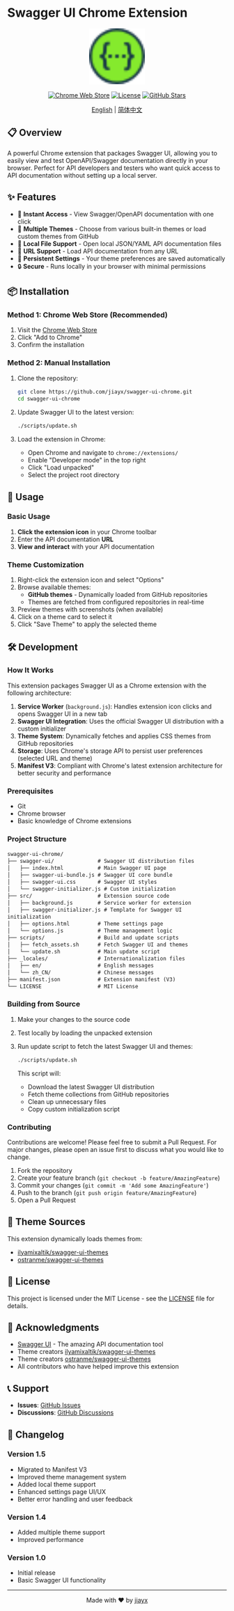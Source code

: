 # Swagger UI Chrome Extension

<div align="center">
  <img src="swagger-ui/favicon-32x32.png" alt="Swagger UI Logo" width="128" height="128">

  [![Chrome Web Store](https://img.shields.io/chrome-web-store/v/liacakmdhalagfjlfdofigfoiocghoej)](https://chrome.google.com/webstore/detail/swagger-ui/liacakmdhalagfjlfdofigfoiocghoej)
  [![License](https://img.shields.io/github/license/jiayx/swagger-ui-chrome)](LICENSE)
  [![GitHub Stars](https://img.shields.io/github/stars/jiayx/swagger-ui-chrome?style=social)](https://github.com/jiayx/swagger-ui-chrome)

  [English](README.md) | [简体中文](README_CN.md)
</div>

## 📋 Overview

A powerful Chrome extension that packages Swagger UI, allowing you to easily view and test OpenAPI/Swagger documentation directly in your browser. Perfect for API developers and testers who want quick access to API documentation without setting up a local server.

## ✨ Features

- 🚀 **Instant Access** - View Swagger/OpenAPI documentation with one click
- 🎨 **Multiple Themes** - Choose from various built-in themes or load custom themes from GitHub
- 📁 **Local File Support** - Open local JSON/YAML API documentation files
- 🔗 **URL Support** - Load API documentation from any URL
- 💾 **Persistent Settings** - Your theme preferences are saved automatically
- 🔒 **Secure** - Runs locally in your browser with minimal permissions

## 📦 Installation

### Method 1: Chrome Web Store (Recommended)

1. Visit the [Chrome Web Store](https://chrome.google.com/webstore/detail/swagger-ui/liacakmdhalagfjlfdofigfoiocghoej)
2. Click "Add to Chrome"
3. Confirm the installation

### Method 2: Manual Installation

1. Clone the repository:
   ```bash
   git clone https://github.com/jiayx/swagger-ui-chrome.git
   cd swagger-ui-chrome
   ```

2. Update Swagger UI to the latest version:
   ```bash
   ./scripts/update.sh
   ```

3. Load the extension in Chrome:
   - Open Chrome and navigate to `chrome://extensions/`
   - Enable "Developer mode" in the top right
   - Click "Load unpacked"
   - Select the project root directory

## 🎯 Usage

### Basic Usage

1. **Click the extension icon** in your Chrome toolbar
2. Enter the API documentation **URL**
3. **View and interact** with your API documentation

### Theme Customization

1. Right-click the extension icon and select "Options"
2. Browse available themes:
   - **GitHub themes** - Dynamically loaded from GitHub repositories
   - Themes are fetched from configured repositories in real-time
3. Preview themes with screenshots (when available)
4. Click on a theme card to select it
5. Click "Save Theme" to apply the selected theme

## 🛠️ Development

### How It Works

This extension packages Swagger UI as a Chrome extension with the following architecture:

1. **Service Worker** (`background.js`): Handles extension icon clicks and opens Swagger UI in a new tab
2. **Swagger UI Integration**: Uses the official Swagger UI distribution with a custom initializer
3. **Theme System**: Dynamically fetches and applies CSS themes from GitHub repositories
4. **Storage**: Uses Chrome's storage API to persist user preferences (selected URL and theme)
5. **Manifest V3**: Compliant with Chrome's latest extension architecture for better security and performance

### Prerequisites

- Git
- Chrome browser
- Basic knowledge of Chrome extensions

### Project Structure

```
swagger-ui-chrome/
├── swagger-ui/              # Swagger UI distribution files
│   ├── index.html           # Main Swagger UI page
│   ├── swagger-ui-bundle.js # Swagger UI core bundle
│   ├── swagger-ui.css       # Swagger UI styles
│   └── swagger-initializer.js # Custom initialization
├── src/                     # Extension source code
│   ├── background.js        # Service worker for extension
│   ├── swagger-initializer.js # Template for Swagger UI initialization
│   ├── options.html         # Theme settings page
│   └── options.js           # Theme management logic
├── scripts/                 # Build and update scripts
│   ├── fetch_assets.sh      # Fetch Swagger UI and themes
│   └── update.sh            # Main update script
├── _locales/                # Internationalization files
│   ├── en/                  # English messages
│   └── zh_CN/               # Chinese messages
├── manifest.json            # Extension manifest (V3)
└── LICENSE                  # MIT License
```

### Building from Source

1. Make your changes to the source code
2. Test locally by loading the unpacked extension
3. Run update script to fetch the latest Swagger UI and themes:
   ```bash
   ./scripts/update.sh
   ```

   This script will:
   - Download the latest Swagger UI distribution
   - Fetch theme collections from GitHub repositories
   - Clean up unnecessary files
   - Copy custom initialization script

### Contributing

Contributions are welcome! Please feel free to submit a Pull Request. For major changes, please open an issue first to discuss what you would like to change.

1. Fork the repository
2. Create your feature branch (`git checkout -b feature/AmazingFeature`)
3. Commit your changes (`git commit -m 'Add some AmazingFeature'`)
4. Push to the branch (`git push origin feature/AmazingFeature`)
5. Open a Pull Request

## 🎨 Theme Sources

This extension dynamically loads themes from:

- [ilyamixaltik/swagger-ui-themes](https://github.com/ilyamixaltik/swagger-ui-themes)
- [ostranme/swagger-ui-themes](https://github.com/ostranme/swagger-ui-themes)

## 📄 License

This project is licensed under the MIT License - see the [LICENSE](LICENSE) file for details.

## 🙏 Acknowledgments

- [Swagger UI](https://github.com/swagger-api/swagger-ui) - The amazing API documentation tool
- Theme creators [ilyamixaltik/swagger-ui-themes](https://github.com/ilyamixaltik/swagger-ui-themes)
- Theme creators [ostranme/swagger-ui-themes](https://github.com/ostranme/swagger-ui-themes)
- All contributors who have helped improve this extension

## 📞 Support

- **Issues**: [GitHub Issues](https://github.com/jiayx/swagger-ui-chrome/issues)
- **Discussions**: [GitHub Discussions](https://github.com/jiayx/swagger-ui-chrome/discussions)

## 🔄 Changelog

### Version 1.5
- Migrated to Manifest V3
- Improved theme management system
- Added local theme support
- Enhanced settings page UI/UX
- Better error handling and user feedback

### Version 1.4
- Added multiple theme support
- Improved performance

### Version 1.0
- Initial release
- Basic Swagger UI functionality

---

<div align="center">
  Made with ❤️ by <a href="https://github.com/jiayx">jiayx</a>
</div>
